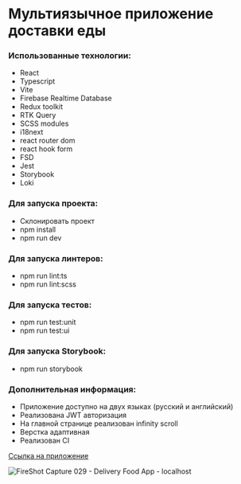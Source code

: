 # Мультиязычное приложение доставки еды

### Использованные технологии:

- React
- Typescript
- Vite
- Firebase Realtime Database
- Redux toolkit
- RTK Query
- SCSS modules
- i18next
- react router dom
- react hook form
- FSD
- Jest
- Storybook
- Loki

### Для запуска проекта:

- Склонировать проект
- npm install
- npm run dev

### Для запуска линтеров:

- npm run lint:ts
- npm run lint:scss

### Для запуска тестов:

- npm run test:unit
- npm run test:ui

### Для запуска Storybook:

- npm run storybook

### Дополнительная информация:

- Приложение доступно на двух языках (русский и английский) <br/>
- Реализована JWT авторизация <br/>
- На главной странице реализован infinity scroll
- Верстка адаптивная
- Реализован CI

[Ссылка на приложение](https://platov-delivery-food.surge.sh/)

![FireShot Capture 029 - Delivery Food App - localhost](https://github.com/Flex17/food-delivery/assets/84616532/9abade6f-f625-4e18-a003-8e4bc544d02f)


